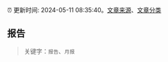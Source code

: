 :alarm_clock: 更新时间: 2024-05-11 08:35:40。[文章来源](/README.md)、[文章分类](/TAGS.md)

## 报告


> 关键字：`报告`、`月报`



